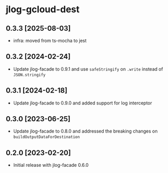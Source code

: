 # jlog-gcloud-dest

## 0.3.3 [2025-08-03]

* infra: moved from ts-mocha to jest

## 0.3.2 [2024-02-24]

* Update jlog-facade to 0.9.1 and use `safeStringify` on `.write` instead of `JSON.stringify`

## 0.3.1 [2024-02-18]

* Update jlog-facade to 0.9.0 and added support for log interceptor

## 0.3.0 [2023-06-25]

* Update jlog-facade to 0.8.0 and addressed the breaking changes on `buildOutputDataForDestination`

## 0.2.0 [2023-02-20]

* Initial release with jlog-facade 0.6.0
